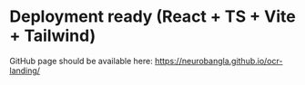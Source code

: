# Deployment ready (React + TS + Vite + Tailwind)

GitHub page should be available here: https://neurobangla.github.io/ocr-landing/
